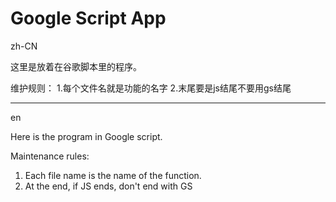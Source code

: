 # Google Script App

zh-CN

这里是放着在谷歌脚本里的程序。

维护规则：
1.每个文件名就是功能的名字
2.末尾要是js结尾不要用gs结尾

------

en

Here is the program in Google script.

Maintenance rules: 
1. Each file name is the name of the function. 
2. At the end, if JS ends, don't end with GS
